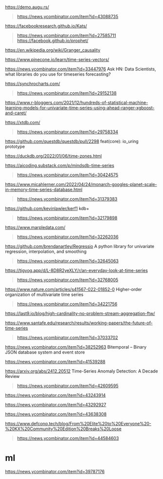 https://demo.augu.rs/
> https://news.ycombinator.com/item?id=43088735

https://facebookresearch.github.io/Kats/
> https://news.ycombinator.com/item?id=27585711
  > https://facebook.github.io/prophet/

https://en.wikipedia.org/wiki/Granger_causality

https://www.pinecone.io/learn/time-series-vectors/

https://news.ycombinator.com/item?id=33447976 Ask HN: Data Scientists, what libraries do you use for timeseries forecasting?

https://synchrocharts.com/
> https://news.ycombinator.com/item?id=29152138

https://www.r-bloggers.com/2021/12/hundreds-of-statistical-machine-learning-models-for-univariate-time-series-using-ahead-ranger-xgboost-and-caret/

https://xtdb.com/
> https://news.ycombinator.com/item?id=29758334

https://github.com/questdb/questdb/pull/2298 feat(core): io_uring prototype

https://duckdb.org/2022/01/06/time-zones.html

https://aicoding.substack.com/p/mindsdb-time-series
> https://news.ycombinator.com/item?id=30424575

https://www.micahlerner.com/2022/04/24/monarch-googles-planet-scale-in-memory-time-series-database.html
> https://news.ycombinator.com/item?id=31379383

https://github.com/kevinlawler/kerf1 kdb+
> https://news.ycombinator.com/item?id=32179898

https://www.marpledata.com/
> https://news.ycombinator.com/item?id=32262036

https://github.com/brendanartley/Regressio A python library for univariate regression, interpolation, and smoothing
> https://news.ycombinator.com/item?id=32645063

https://tigyog.app/d/L-8D8R2yeXLY/r/an-everyday-look-at-time-series
> https://news.ycombinator.com/item?id=32768005

https://www.nature.com/articles/s41567-022-01852-0 Higher-order organization of multivariate time series
> https://news.ycombinator.com/item?id=34221756

https://last9.io/blog/high-cardinality-no-problem-stream-aggregation-ftw/

https://www.santafe.edu/research/results/working-papers/the-future-of-time-series
> https://news.ycombinator.com/item?id=37033702

https://news.ycombinator.com/item?id=38252963 Bitemporal – Binary JSON database system and event store

https://news.ycombinator.com/item?id=41539288

https://arxiv.org/abs/2412.20512 Time-Series Anomaly Detection: A Decade Review
> https://news.ycombinator.com/item?id=42609595

https://news.ycombinator.com/item?id=43243914

https://news.ycombinator.com/item?id=43292927

https://news.ycombinator.com/item?id=43638308

https://www.defconq.tech/blog/From%20Elite%20to%20Everyone%20-%20KX%20Community%20Edition%20Breaks%20Loose
> https://news.ycombinator.com/item?id=44584603

# ml
https://news.ycombinator.com/item?id=39787176